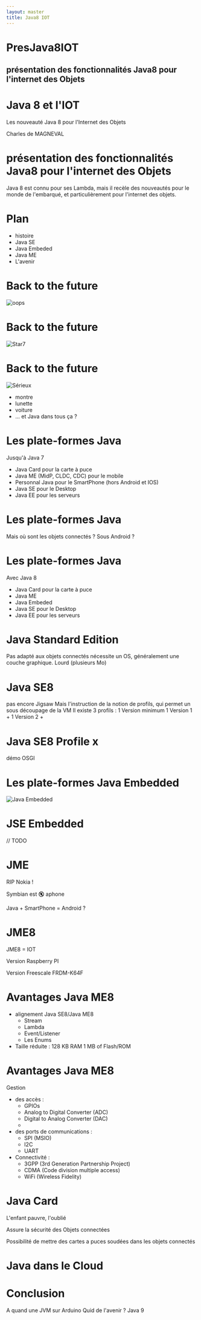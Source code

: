 ```yaml
---
layout: master
title: Java8 IOT
---
```


# PresJava8IOT

## présentation des fonctionnalités Java8 pour l'internet des Objets

# Java 8 et l'IOT
Les nouveauté Java 8 pour l'Internet des Objets
						
Charles de MAGNEVAL

# présentation des fonctionnalités Java8 pour l'internet des Objets

Java 8 est connu pour ses Lambda, mais il recèle des nouveautés pour le monde de l'embarqué, et particulièrement pour l'internet des objets.

# Plan

* histoire
* Java SE
* Java Embeded
* Java ME
* L'avenir

# Back to the future

![oops](images/BackToTheFuture.jpg "Java ?") 

# Back to the future

![Star7](images/Star7.jpg "Java et Star7") 

# Back to the future

![Sérieux](images/BackToTheFuture.jpg "Soyons sérieux") 

* montre
* lunette
* voiture
* ...
et Java dans tous ça ?

# Les plate-formes Java

Jusqu'à Java 7
* Java Card pour la carte à puce
* Java ME (MidP, CLDC, CDC) pour le mobile
* Personnal Java pour le SmartPhone (hors Android et IOS) 
* Java SE pour le Desktop
* Java EE pour les serveurs

# Les plate-formes Java

Mais où sont les objets connectés ?
Sous Android ?

# Les plate-formes Java

Avec Java 8
* Java Card pour la carte à puce
* Java ME
* Java Embeded
* Java SE pour le Desktop
* Java EE pour les serveurs

# Java Standard Edition

Pas adapté aux objets connectés
nécessite un OS, généralement une couche graphique.
Lourd (plusieurs Mo)

# Java SE8

pas encore Jigsaw
Mais l'instruction de la notion de profils, qui permet un sous découpage de la VM
Il existe 3 profils :
1 Version minimum
1 Version 1 + 
1 Version 2 + 

# Java SE8 Profile x

démo OSGI

# Les plate-formes Java Embedded

![Java Embedded](images/JavaEmbedded.png "Java Embedded") 

# JSE Embedded

// TODO

# JME

RIP Nokia !

Symbian est &#x1f507; aphone

Java + SmartPhone = Android ?

# JME8

JME8 = IOT

Version Raspberry PI

Version Freescale FRDM-K64F

# Avantages Java ME8

+ alignement Java SE8/Java ME8
    - Stream
    - Lambda
    - Event/Listener
    - Les Enums
+ Taille réduite :
    128 KB RAM 
    1 MB of Flash/ROM

# Avantages Java ME8

Gestion 
* des accès :
    + GPIOs
    + Analog to Digital Converter (ADC)
    + Digital to Analog Converter (DAC)
    + 
* des ports de communications :
    + SPI (MSIO)
    + I2C
    + UART
* Connectivité :
    + 3GPP (3rd Generation Partnership Project)
    + CDMA (Code division multiple access)
    + WiFi (Wireless Fidelity)

# Java Card

L'enfant pauvre, l'oublié

Assure la sécurité des Objets connectées

Possibilité de mettre des cartes a puces soudées dans les objets connectés

# Java dans le Cloud


# Conclusion
A quand une JVM sur Arduino
Quid de l'avenir ?
Java 9

